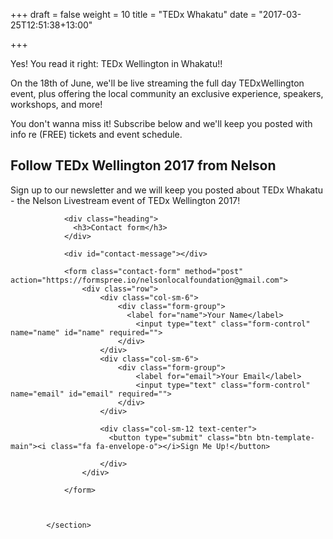+++
draft = false
weight = 10
title = "TEDx Whakatu"
date = "2017-03-25T12:51:38+13:00"

+++

Yes! You read it right: TEDx Wellington in Whakatu!! 

On the 18th of June, we'll be live streaming the full day TEDxWellington event, plus offering the local community an exclusive experience, speakers, workshops, and more!

You don't wanna miss it! 
Subscribe below and we'll keep you posted with info re (FREE) tickets and event schedule.

<section>
<h1>Follow TEDx Wellington 2017 from Nelson</h1>

<p>Sign up to our newsletter and we will keep you posted about TEDx Whakatu - the Nelson Livestream event of TEDx Wellington 2017!</p>


                

                <div class="heading">
                  <h3>Contact form</h3>
                </div>

                <div id="contact-message"></div>

                <form class="contact-form" method="post" action="https://formspree.io/nelsonlocalfoundation@gmail.com">
                    <div class="row">
                        <div class="col-sm-6">
                            <div class="form-group">
                              <label for="name">Your Name</label>
                                <input type="text" class="form-control" name="name" id="name" required="">
                            </div>
                        </div>
                        <div class="col-sm-6">
                            <div class="form-group">
                                <label for="email">Your Email</label>
                                <input type="text" class="form-control" name="email" id="email" required="">
                            </div>
                        </div>

                        <div class="col-sm-12 text-center">
                          <button type="submit" class="btn btn-template-main"><i class="fa fa-envelope-o"></i>Sign Me Up!</button>

                        </div>
                    </div>
                    
                </form>

                

            </section>
